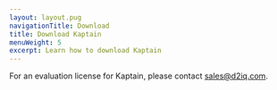 ```yaml
---
layout: layout.pug
navigationTitle: Download
title: Download Kaptain
menuWeight: 5
excerpt: Learn how to download Kaptain
---
```


<!-- markdownlint-disable MD034 -->

For an evaluation license for Kaptain, please contact sales@d2iq.com.

